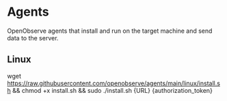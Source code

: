 # Agents

OpenObserve agents that install and run on the target machine and send data to the server.

## Linux

wget https://raw.githubusercontent.com/openobserve/agents/main/linux/install.sh && chmod +x install.sh && sudo ./install.sh {URL} {authorization_token}
